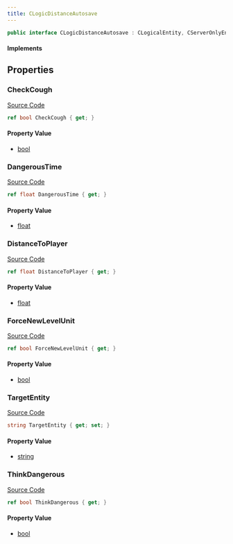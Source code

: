 ```yaml
---
title: CLogicDistanceAutosave
---
```


```csharp
public interface CLogicDistanceAutosave : CLogicalEntity, CServerOnlyEntity, CBaseEntity, CEntityInstance, ISchemaClass<CEntityInstance>, ISchemaClass<CBaseEntity>, ISchemaClass<CServerOnlyEntity>, ISchemaClass<CLogicalEntity>, ISchemaClass<CLogicDistanceAutosave>, ISchemaField, ISchemaClass, INativeHandle
```

#### Implements

## Properties

### CheckCough

[Source Code](https://github.com/swiftly-solution/swiftlys2/blob/main/managed/src/SwiftlyS2.Generated/Schemas/Interfaces/CLogicDistanceAutosave.cs#L23)

```csharp
ref bool CheckCough { get; }
```

#### Property Value

- [bool](https://learn.microsoft.com/dotnet/api/system.boolean)

### DangerousTime

[Source Code](https://github.com/swiftly-solution/swiftlys2/blob/main/managed/src/SwiftlyS2.Generated/Schemas/Interfaces/CLogicDistanceAutosave.cs#L27)

```csharp
ref float DangerousTime { get; }
```

#### Property Value

- [float](https://learn.microsoft.com/dotnet/api/system.single)

### DistanceToPlayer

[Source Code](https://github.com/swiftly-solution/swiftlys2/blob/main/managed/src/SwiftlyS2.Generated/Schemas/Interfaces/CLogicDistanceAutosave.cs#L19)

```csharp
ref float DistanceToPlayer { get; }
```

#### Property Value

- [float](https://learn.microsoft.com/dotnet/api/system.single)

### ForceNewLevelUnit

[Source Code](https://github.com/swiftly-solution/swiftlys2/blob/main/managed/src/SwiftlyS2.Generated/Schemas/Interfaces/CLogicDistanceAutosave.cs#L21)

```csharp
ref bool ForceNewLevelUnit { get; }
```

#### Property Value

- [bool](https://learn.microsoft.com/dotnet/api/system.boolean)

### TargetEntity

[Source Code](https://github.com/swiftly-solution/swiftlys2/blob/main/managed/src/SwiftlyS2.Generated/Schemas/Interfaces/CLogicDistanceAutosave.cs#L17)

```csharp
string TargetEntity { get; set; }
```

#### Property Value

- [string](https://learn.microsoft.com/dotnet/api/system.string)

### ThinkDangerous

[Source Code](https://github.com/swiftly-solution/swiftlys2/blob/main/managed/src/SwiftlyS2.Generated/Schemas/Interfaces/CLogicDistanceAutosave.cs#L25)

```csharp
ref bool ThinkDangerous { get; }
```

#### Property Value

- [bool](https://learn.microsoft.com/dotnet/api/system.boolean)

